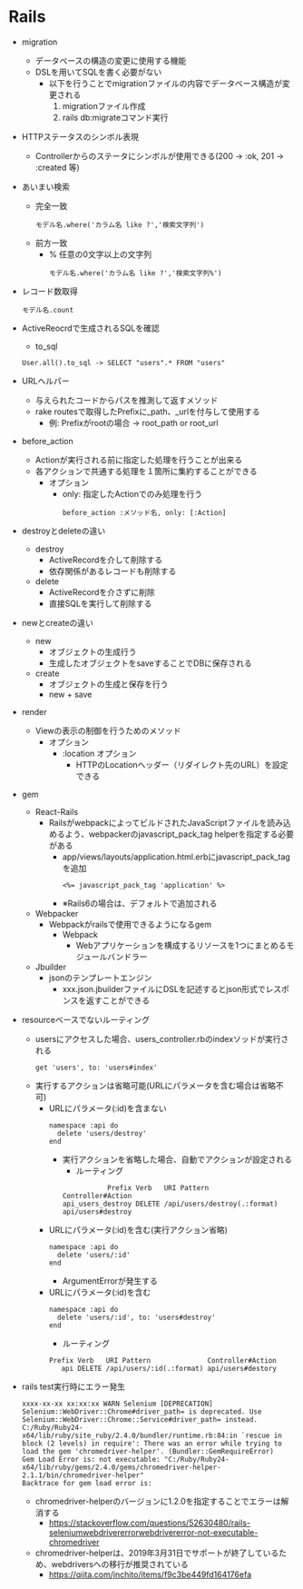 # Rails
- migration
    - データベースの構造の変更に使用する機能
    - DSLを用いてSQLを書く必要がない
        - 以下を行うことでmigrationファイルの内容でデータベース構造が変更される
            1. migrationファイル作成
            1. rails db:migrateコマンド実行
- HTTPステータスのシンボル表現
    - Controllerからのステータにシンボルが使用できる(200 -> :ok, 201 -> :created 等)
- あいまい検索
    - 完全一致
        ```
        モデル名.where('カラム名 like ?','検索文字列')
        ```
    - 前方一致
        - % 任意の0文字以上の文字列
            ```
            モデル名.where('カラム名 like ?','検索文字列%')
            ```
- レコード数取得
    ```
    モデル名.count
    ```

- ActiveReocrdで生成されるSQLを確認
    - to_sql
    ```
    User.all().to_sql -> SELECT "users".* FROM "users"
    ```
 
- URLヘルパー
    - 与えられたコードからパスを推測して返すメソッド
    - rake routesで取得したPrefixに_path、_urlを付与して使用する
        - 例: Prefixがrootの場合 -> root_path or root_url
- before_action
    - Actionが実行される前に指定した処理を行うことが出来る
    - 各アクションで共通する処理を１箇所に集約することができる
        - オプション
            - only: 指定したActionでのみ処理を行う
                ```
                before_action :メソッド名, only: [:Action]
                ```
- destroyとdeleteの違い
    - destroy
        - ActiveRecordを介して削除する
        - 依存関係があるレコードも削除する
    - delete
        - ActiveRecordを介さずに削除
        - 直接SQLを実行して削除する
- newとcreateの違い
    - new
        - オブジェクトの生成行う
        - 生成したオブジェクトをsaveすることでDBに保存される
    - create
        - オブジェクトの生成と保存を行う
        - new + save
- render
    - Viewの表示の制御を行うためのメソッド
        - オプション
            - :location オプション
                - HTTPのLocationヘッダー（リダイレクト先のURL）を設定できる
- gem
    - React-Rails
        - RailsがwebpackによってビルドされたJavaScriptファイルを読み込めるよう、webpackerのjavascript_pack_tag helperを指定する必要がある
            - app/views/layouts/application.html.erbにjavascript_pack_tagを追加
                ```
                <%= javascript_pack_tag 'application' %>
                ```
            - ※Rails6の場合は、デフォルトで追加される
    - Webpacker
        - Webpackがrailsで使用できるようになるgem
            - Webpack
                - Webアプリケーションを構成するリソースを1つにまとめるモジュールバンドラー
    - Jbuilder
        - jsonのテンプレートエンジン
            - xxx.json.jbuilderファイルにDSLを記述するとjson形式でレスポンスを返すことができる
- resourceベースでないルーティング
    - usersにアクセスした場合、users_controller.rbのindexソッドが実行される
        ```
        get 'users', to: 'users#index'
        ```
    - 実行するアクションは省略可能(URLにパラメータを含む場合は省略不可)
        - URLにパラメータ(:id)を含まない
            ```
            namespace :api do
              delete 'users/destroy'
            end
            ```
            - 実行アクションを省略した場合、自動でアクションが設定される
                - ルーティング
                ```
                           Prefix Verb   URI Pattern                   Controller#Action
                api_users_destroy DELETE /api/users/destroy(.:format)  api/users#destroy
                ```
        - URLにパラメータ(:id)を含む(実行アクション省略)
            ```
            namespace :api do
              delete 'users/:id'
            end
            ```
            - ArgumentErrorが発生する
        - URLにパラメータ(:id)を含む
            ```
            namespace :api do
              delete 'users/:id', to: 'users#destroy'
            end
            ```
            - ルーティング
            ```
            Prefix Verb   URI Pattern              Controller#Action
               api DELETE /api/users/:id(.:format) api/users#destory
            ```
- rails test実行時にエラー発生
    ```
    xxxx-xx-xx xx:xx:xx WARN Selenium [DEPRECATION] Selenium::WebDriver::Chrome#driver_path= is deprecated. Use Selenium::WebDriver::Chrome::Service#driver_path= instead.
    C:/Ruby/Ruby24-x64/lib/ruby/site_ruby/2.4.0/bundler/runtime.rb:84:in `rescue in block (2 levels) in require': There was an error while trying to load the gem 'chromedriver-helper'. (Bundler::GemRequireError)
    Gem Load Error is: not executable: "C:/Ruby/Ruby24-x64/lib/ruby/gems/2.4.0/gems/chromedriver-helper-2.1.1/bin/chromedriver-helper"
    Backtrace for gem load error is:
    ```
    - chromedriver-helperのバージョンに1.2.0を指定することでエラーは解消する
        - https://stackoverflow.com/questions/52630480/rails-seleniumwebdrivererrorwebdrivererror-not-executable-chromedriver
    - chromedriver-helperは、2019年3月31日でサポートが終了しているため、webdriversへの移行が推奨されている
        - https://qiita.com/jnchito/items/f9c3be449fd164176efa
